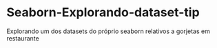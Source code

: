 # Seaborn-Explorando-dataset-tip
 Explorando um dos datasets do  próprio seaborn relativos a gorjetas em restaurante
